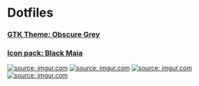 # Dotfiles

### [GTK Theme: Obscure Grey](https://www.gnome-look.org/p/1254680/)
### [Icon pack: Black Maia](https://www.opendesktop.org/p/1218961/)

<a href="https://imgur.com/o6OJEWd"><img src="https://i.imgur.com/o6OJEWd.png" title="source: imgur.com" /></a>
<a href="https://imgur.com/LMEEJVK"><img src="https://i.imgur.com/LMEEJVK.png" title="source: imgur.com" /></a>
<a href="https://imgur.com/P5liWs2"><img src="https://i.imgur.com/P5liWs2.png" title="source: imgur.com" /></a>
<a href="https://imgur.com/xn5olW1"><img src="https://i.imgur.com/xn5olW1.png" title="source: imgur.com" /></a>
